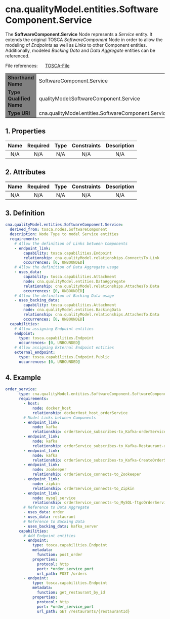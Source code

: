 # cna.qualityModel.entities.SoftwareComponent.Service

The __SoftwareComponent.Service__ Node represents a _Service_ entity.
It extends the original TOSCA _SoftwareComponent_ Node in order to allow the modeling of _Endpoints_ as well as _Links_ to other Component entities.
Additionally, modeled _Backing Data_ and _Data Aggregate_ entities can be referenced.

File references:&nbsp;&nbsp;&nbsp;&nbsp;&nbsp; [TOSCA-File](SoftwareComponent_Service.tosca)

<table>
    <tr>
        <td bgcolor="grey"><b>Shorthand Name</b></td>
        <td>SoftwareComponent.Service</td>
    </tr>
    <tr>
        <td bgcolor="grey"><b>Type Qualified Name</b></td>
        <td>qualityModel:SoftwareComponent.Service</td> <!--TODO keep?-->
    </tr>
    <tr>
        <td bgcolor="grey"><b>Type URI</b></td>
        <td>cna.qualityModel.entities.SoftwareComponent.Service</td>
    </tr>
</table>

## 1. Properties

| Name | Required | Type | Constraints | <div align="center">__Description__</div> |
|:----:|:--------:|:----:|:-----------:|:-----------:|
| N/A | N/A | N/A | N/A | N/A |

## 2. Attributes

| Name | Required | Type | Constraints | <div align="center">__Description__</div> |
|:----:|:--------:|:----:|:-----------:|:-----------:|
| N/A | N/A | N/A | N/A | N/A |

## 3. Definition

```yaml
cna.qualityModel.entities.SoftwareComponent.Service:
  derived_from: tosca.nodes.SoftwareComponent
  description: Node Type to model Service entities
  requirements:
    # Allow the definition of Links between Components
    - endpoint_link:
        capability: tosca.capabilities.Endpoint
        relationship: cna.qualityModel.relationships.ConnectsTo.Link
        occurrences: [0, UNBOUNDED]
    # Allow the definition of Data Aggregate usage
    - uses_data:
        capability: tosca.capabilities.Attachment
        node: cna.qualityModel.entities.DataAggregate
        relationship: cna.qualityModel.relationships.AttachesTo.Data
        occurrences: [0, UNBOUNDED]
    # Allow the definition of Backing Data usage
    - uses_backing_data:
        capability: tosca.capabilities.Attachment
        node: cna.qualityModel.entities.BackingData
        relationship: cna.qualityModel.relationships.AttachesTo.Data
        occurrences: [0, UNBOUNDED]
  capabilities:
    # Allow assigning Endpoint entities
    endpoint:
      type: tosca.capabilities.Endpoint
      occurrences: [0, UNBOUNDED]
    # Allow assigning External Endpoint entities
    external_endpoint:
      type: tosca.capabilities.Endpoint.Public
      occurrences: [0, UNBOUNDED]
```

## 4. Example

```yaml
order_service:
      type: cna.qualityModel.entities.SoftwareComponent.SoftwareComponent.Service
      requirements:
        - host:
            node: docker_host
            relationship: dockerHost_host_orderService
        # Model Links between Components
        - endpoint_link:
            node: kafka
            relationship: orderService_subscribes-to_Kafka-orderService-receiveFrom
        - endpoint_link:
            node: kafka
            relationship: orderService_subscribes-to_Kafka-Restaurant-receiveFrom
        - endpoint_link:
            node: kafka
            relationship: orderService_subscribes-to_Kafka-CreateOrderSaga-reply-receiveFrom
        - endpoint_link:
            node: zookeeper
            relationship: orderService_connects-to_Zookeeper
        - endpoint_link:
            node: zipkin
            relationship: orderService_connects-to_Zipkin
        - endpoint_link:
            node: mysql_service
            relationship: orderService_connects-to_MySQL-ftgoOrderService
        # Reference to Data Aggregate
        - uses_data: order
        - uses_data: restaurant
        # Reference to Backing Data
        - uses_backing_data: kafka_server
      capabilities:
        # Add Endpoint entities
        - endpoint:
            type: tosca.capabilities.Endpoint
            metadata:
              function: post_order
            properties:
              protocol: http
              port: *order_service_port
              url_path: POST /orders
        - endpoint:
            type: tosca.capabilities.Endpoint
            metadata:
              function: get_restaurant_by_id
            properties:
              protocol: http
              port: *order_service_port
              url_path: GET /restaurants/{restaurantId}
```
